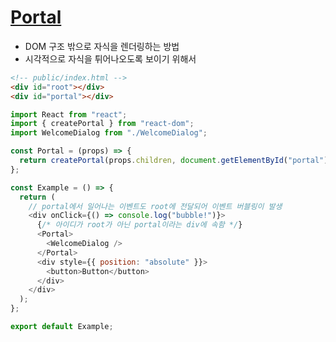 # <a href="https://ko.reactjs.org/docs/portals.html">Portal</a>
- DOM 구조 밖으로 자식을 렌더링하는 방법
- 시각적으로 자식을 튀어나오도록 보이기 위해서
```html
<!-- public/index.html -->
<div id="root"></div>
<div id="portal"></div>
```
```javascript
import React from "react";
import { createPortal } from "react-dom";
import WelcomeDialog from "./WelcomeDialog";

const Portal = (props) => {
  return createPortal(props.children, document.getElementById("portal"));
};

const Example = () => {
  return (
    // portal에서 일어나는 이벤트도 root에 전달되어 이벤트 버블링이 발생
    <div onClick={() => console.log("bubble!")}>
      {/* 아이디가 root가 아닌 portal이라는 div에 속함 */}
      <Portal>
        <WelcomeDialog />
      </Portal>
      <div style={{ position: "absolute" }}>
        <button>Button</button>
      </div>
    </div>
  );
};

export default Example;
```
